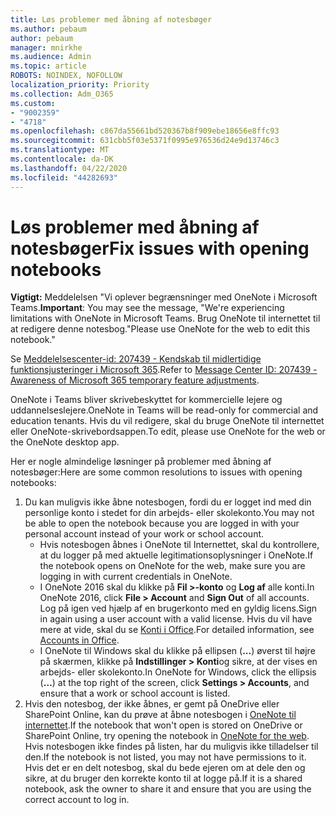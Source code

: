 ```yaml
---
title: Løs problemer med åbning af notesbøger
ms.author: pebaum
author: pebaum
manager: mnirkhe
ms.audience: Admin
ms.topic: article
ROBOTS: NOINDEX, NOFOLLOW
localization_priority: Priority
ms.collection: Adm_O365
ms.custom:
- "9002359"
- "4718"
ms.openlocfilehash: c867da55661bd520367b8f909ebe18656e8ffc93
ms.sourcegitcommit: 631cbb5f03e5371f0995e976536d24e9d13746c3
ms.translationtype: MT
ms.contentlocale: da-DK
ms.lasthandoff: 04/22/2020
ms.locfileid: "44282693"
---
```

# <a name="fix-issues-with-opening-notebooks"></a><span data-ttu-id="271d0-102">Løs problemer med åbning af notesbøger</span><span class="sxs-lookup"><span data-stu-id="271d0-102">Fix issues with opening notebooks</span></span>

<span data-ttu-id="271d0-103">**Vigtigt:** Meddelelsen "Vi oplever begrænsninger med OneNote i Microsoft Teams.</span><span class="sxs-lookup"><span data-stu-id="271d0-103">**Important**: You may see the message, "We're experiencing limitations with OneNote in Microsoft Teams.</span></span> <span data-ttu-id="271d0-104">Brug OneNote til internettet til at redigere denne notesbog."</span><span class="sxs-lookup"><span data-stu-id="271d0-104">Please use OneNote for the web to edit this notebook."</span></span>

<span data-ttu-id="271d0-105">Se [Meddelelsescenter-id: 207439 - Kendskab til midlertidige funktionsjusteringer i Microsoft 365](https://admin.microsoft.com/Adminportal/Home?source=applauncher#MessageCenter?id=MC207439).</span><span class="sxs-lookup"><span data-stu-id="271d0-105">Refer to [Message Center ID: 207439 - Awareness of Microsoft 365 temporary feature adjustments](https://admin.microsoft.com/Adminportal/Home?source=applauncher#MessageCenter?id=MC207439).</span></span>

<span data-ttu-id="271d0-106">OneNote i Teams bliver skrivebeskyttet for kommercielle lejere og uddannelseslejere.</span><span class="sxs-lookup"><span data-stu-id="271d0-106">OneNote in Teams will be read-only for commercial and education tenants.</span></span> <span data-ttu-id="271d0-107">Hvis du vil redigere, skal du bruge OneNote til internettet eller OneNote-skrivebordsappen.</span><span class="sxs-lookup"><span data-stu-id="271d0-107">To edit, please use OneNote for the web or the OneNote desktop app.</span></span>

<span data-ttu-id="271d0-108">Her er nogle almindelige løsninger på problemer med åbning af notesbøger:</span><span class="sxs-lookup"><span data-stu-id="271d0-108">Here are some common resolutions to issues with opening notebooks:</span></span>

1. <span data-ttu-id="271d0-109">Du kan muligvis ikke åbne notesbogen, fordi du er logget ind med din personlige konto i stedet for din arbejds- eller skolekonto.</span><span class="sxs-lookup"><span data-stu-id="271d0-109">You may not be able to open the notebook because you are logged in with your personal account instead of your work or school account.</span></span>
    - <span data-ttu-id="271d0-110">Hvis notesbogen åbnes i OneNote til Internettet, skal du kontrollere, at du logger på med aktuelle legitimationsoplysninger i OneNote.</span><span class="sxs-lookup"><span data-stu-id="271d0-110">If the notebook opens on OneNote for the web, make sure you are logging in with current credentials in OneNote.</span></span>
    - <span data-ttu-id="271d0-111">I OneNote 2016 skal du klikke på **Fil >-konto** og **Log af** alle konti.</span><span class="sxs-lookup"><span data-stu-id="271d0-111">In OneNote 2016, click **File > Account** and **Sign Out** of all accounts.</span></span> <span data-ttu-id="271d0-112">Log på igen ved hjælp af en brugerkonto med en gyldig licens.</span><span class="sxs-lookup"><span data-stu-id="271d0-112">Sign in again using a user account with a valid license.</span></span> <span data-ttu-id="271d0-113">Hvis du vil have mere at vide, skal du se [Konti i Office](https://support.office.com/article/accounts-in-office-628ea040-f265-49de-b986-be09c3ebf8a9).</span><span class="sxs-lookup"><span data-stu-id="271d0-113">For detailed information, see [Accounts in Office](https://support.office.com/article/accounts-in-office-628ea040-f265-49de-b986-be09c3ebf8a9).</span></span> 
    - <span data-ttu-id="271d0-114">I OneNote til Windows skal du klikke på ellipsen (**...**) øverst til højre på skærmen, klikke på **Indstillinger > Konti**og sikre, at der vises en arbejds- eller skolekonto.</span><span class="sxs-lookup"><span data-stu-id="271d0-114">In OneNote for Windows, click the ellipsis (**…**) at the top right of the screen, click **Settings > Accounts**, and ensure that a work or school account is listed.</span></span> 
2. <span data-ttu-id="271d0-115">Hvis den notesbog, der ikke åbnes, er gemt på OneDrive eller SharePoint Online, kan du prøve at åbne notesbogen i [OneNote til internettet](https://onenote.com).</span><span class="sxs-lookup"><span data-stu-id="271d0-115">If the notebook that won't open is stored on OneDrive or SharePoint Online, try opening the notebook in [OneNote for the web](https://onenote.com).</span></span> <span data-ttu-id="271d0-116">Hvis notesbogen ikke findes på listen, har du muligvis ikke tilladelser til den.</span><span class="sxs-lookup"><span data-stu-id="271d0-116">If the notebook is not listed, you may not have permissions to it.</span></span> <span data-ttu-id="271d0-117">Hvis det er en delt notesbog, skal du bede ejeren om at dele den og sikre, at du bruger den korrekte konto til at logge på.</span><span class="sxs-lookup"><span data-stu-id="271d0-117">If it is a shared notebook, ask the owner to share it and ensure that you are using the correct account to log in.</span></span>

